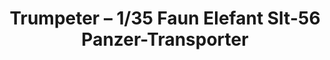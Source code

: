 ---
layout: product
title: "Trumpeter – 1/35 Faun Elefant Slt-56 Panzer-Transporter"
price: "9300" 
desc: "N/A"
img_path: "/assets/img/TRU00203.webp"
brand: "N/A"
available: false
special_offer: false
new: false
soon: false
cat: "010000"
subcat: "013400"
subsubcat: "0N/A"
sifra: "TRU00203"
popular: false
spec: false
---